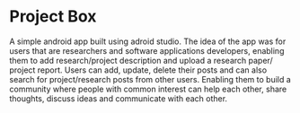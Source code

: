 # Project Box

A simple android app built using adroid studio. The idea of the app was for users that are researchers and software applications developers, enabling them to add research/project description and upload a research paper/ project report. 
Users can add, update, delete their posts and can also search for project/research posts from other users. Enabling them to build a community where people with common interest can help each other, share thoughts, discuss ideas and communicate with each other.
